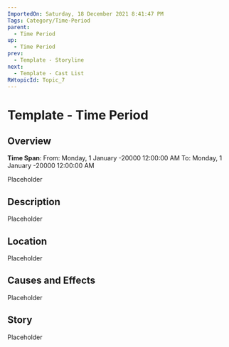 ```yaml
---
ImportedOn: Saturday, 18 December 2021 8:41:47 PM
Tags: Category/Time-Period
parent:
  - Time Period
up:
  - Time Period
prev:
  - Template - Storyline
next:
  - Template - Cast List
RWtopicId: Topic_7
---
```

# Template - Time Period
## Overview
**Time Span**: From: Monday, 1 January -20000 12:00:00 AM To: Monday, 1 January -20000 12:00:00 AM

Placeholder

## Description
Placeholder

## Location
Placeholder

## Causes and Effects
Placeholder

## Story
Placeholder

